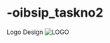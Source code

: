 # -oibsip_taskno2
Logo Design 
![LOGO](https://user-images.githubusercontent.com/84570668/159017893-ecf7008b-570d-4d50-b532-df43daabc70c.png)
